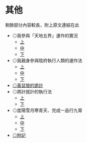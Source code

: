 # 其他

剩餘部分內容較長，附上原文連結在此

- ◎我參與「天地五界」運作的實況
  - [上](https://fwdict.com/challenge/24.htm)
  - [中](https://fwdict.com/challenge/24a.htm)
  - [下](https://fwdict.com/challenge/24b.htm)
- ◎我親身參與陰府執行人類的運作法
  - [上](https://fwdict.com/challenge/25.htm)
  - [中](https://fwdict.com/challenge/25a.htm)
  - [下](https://fwdict.com/challenge/25b.htm)
- [◎黃鼠狼的詭計](https://fwdict.com/challenge/26.htm)
- ◎將計就計的執行法
  - [上](https://fwdict.com/challenge/27.htm)
  - [下](https://fwdict.com/challenge/27a.htm)
- ◎度陽雪月寒青天、完成一品行九霄
  - [上](https://fwdict.com/challenge/28.htm)
  - [中](https://fwdict.com/challenge/28a.htm)
  - [下](https://fwdict.com/challenge/28b.htm)
- [◎附記](https://fwdict.com/challenge/end.htm)